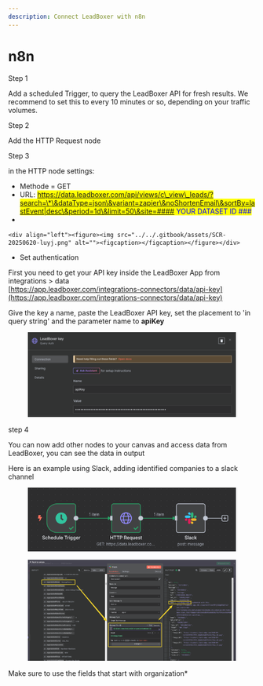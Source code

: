 ```yaml
---
description: Connect LeadBoxer with n8n
---
```


# n8n

Step 1

Add a scheduled Trigger, to query the LeadBoxer API for fresh results. We recommend to set this to every 10 minutes or so, depending on your traffic volumes.

Step 2

Add the HTTP Request node

Step 3

in the HTTP node settings:

* Methode = GET
* URL:  <mark style="color:blue;">https://data.leadboxer.com/api/views/c\_view\_leads/?search=\*\&dataType=json\&variant=zapier\&noShortenEmail\&sortBy=lastEvent|desc\&period=1d\&limit=50\&site=#### YOUR DATASET ID ###</mark>
*

    <div align="left"><figure><img src="../../.gitbook/assets/SCR-20250620-luyj.png" alt=""><figcaption></figcaption></figure></div>
* Set authentication

First you need to get your API key inside the LeadBoxer App from integrations > data\
[https://app.leadboxer.com/integrations-connectors/data/api-key](https://app.leadboxer.com/integrations-connectors/data/api-key)

Give the key a name, paste the LeadBoxer API key, set the placement to 'in query string' and the parameter name to **apiKey**

<figure><img src="../../.gitbook/assets/SCR-20250620-lvgr.png" alt=""><figcaption></figcaption></figure>

step 4

You can now add other nodes to your canvas and access data from LeadBoxer, you can see the data in output

Here is an example using Slack, adding identified companies to a slack channel

<figure><img src="../../.gitbook/assets/SCR-20250620-lxxc.png" alt=""><figcaption></figcaption></figure>

<figure><img src="../../.gitbook/assets/SCR-20250620-lyvo.png" alt=""><figcaption></figcaption></figure>

Make sure to use the fields that start with organization\*
